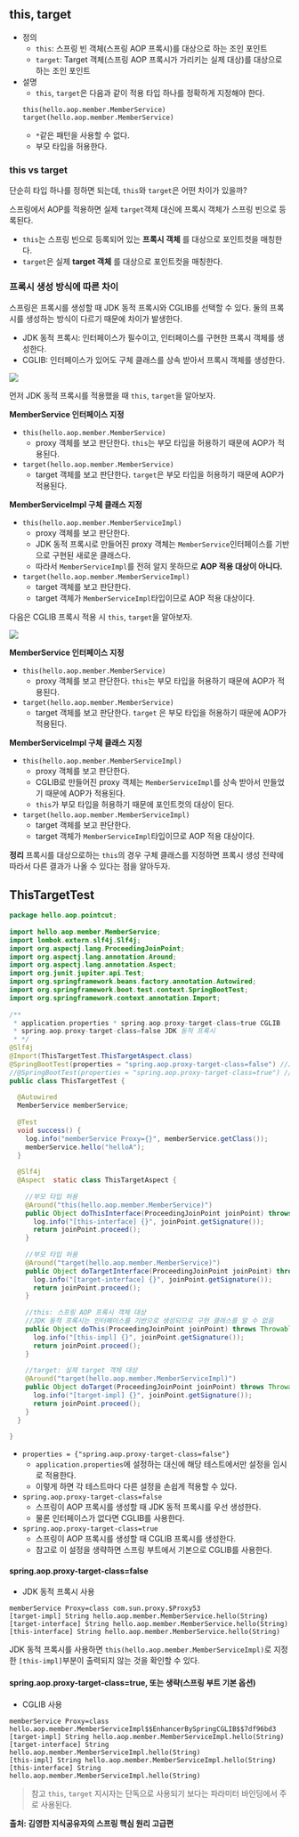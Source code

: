 ## this, target
- 정의
	- `this`: 스프링 빈 객체(스프링 AOP 프록시)를 대상으로 하는 조인 포인트
	- `target`: Target 객체(스프링 AOP 프록시가 가리키는 실제 대상)를 대상으로 하는 조인 포인트
- 설명
	- `this`, `target`은 다음과 같이 적용 타입 하나를 정확하게 지정해야 한다.
	```
	this(hello.aop.member.MemberService)
	target(hello.aop.member.MemberService)
	```
	- `*`같은 패턴을 사용할 수 없다.
	- 부모 타입을 허용한다.

### this vs target
단순히 타입 하나를 정하면 되는데, `this`와 `target`은 어떤 차이가 있을까?

스프링에서 AOP를 적용하면 실제 `target`객체 대신에 프록시 객체가 스프링 빈으로 등록된다.
- `this`는 스프링 빈으로 등록되어 있는 __프록시 객체__ 를 대상으로 포인트컷을 매칭한다.
- `target`은 실제 __target 객체__ 를 대상으로 포인트컷을 매칭한다.

### 프록시 생성 방식에 따른 차이
스프링은 프록시를 생성할 때 JDK 동적 프록시와 CGLIB를 선택할 수 있다. 
둘의 프록시를 생성하는 방식이 다르기 때문에 차이가 발생한다.

- JDK 동적 프록시: 인터페이스가 필수이고, 인터페이스를 구현한 프록시 객체를 생성한다.
- CGLIB: 인터페이스가 있어도 구체 클래스를 상속 받아서 프록시 객체를 생성한다.

![](./images/Pasted_image_20250624230014.png)

먼저 JDK 동적 프록시를 적용했을 때 `this`, `target`을 알아보자.

__MemberService 인터페이스 지정__
- `this(hello.aop.member.MemberService)`
	- proxy 객체를 보고 판단한다. `this`는 부모 타입을 허용하기 때문에 AOP가 적용된다.
- `target(hello.aop.member.MemberService)`
	- target 객체를 보고 판단한다. `target`은 부모 타입을 허용하기 때문에 AOP가 적용된다.

__MemberServiceImpl 구체 클래스 지정__
- `this(hello.aop.member.MemberServiceImpl)`
	- proxy 객체를 보고 판단한다.
	- JDK 동적 프록시로 만들어진 proxy 객체는 `MemberService`인터페이스를 기반으로 구현된 새로운 클래스다.
	- 따라서 `MemberServiceImpl`를 전혀 알지 못하므로 __AOP 적용 대상이 아니다.__
- `target(hello.aop.member.MemberServiceImpl)`
	- target 객체를 보고 판단한다.
	- target 객체가 `MemberServiceImpl`타입이므로 AOP 적용 대상이다.

다음은 CGLIB 프록시 적용 시 `this`, `target`을 알아보자.

![](./images/Pasted_image_20250624231131.png)

__MemberService 인터페이스 지정__
- `this(hello.aop.member.MemberService)`
	- proxy 객체를 보고 판단한다. `this`는 부모 타입을 허용하기 때문에 AOP가 적용된다.  
- `target(hello.aop.member.MemberService)`
	- target 객체를 보고 판단한다. `target` 은 부모 타입을 허용하기 때문에 AOP가 적용된다.

__MemberServiceImpl 구체 클래스 지정__
- `this(hello.aop.member.MemberServiceImpl)`
	- proxy 객체를 보고 판단한다.
	- CGLIB로 만들어진 proxy 객체는 `MemberServiceImpl`를 상속 받아서 만들었기 때문에 AOP가 적용된다.
	- `this`가 부모 타입을 허용하기 때문에 포인트컷의 대상이 된다.
- `target(hello.aop.member.MemberServiceImpl)`
	- target 객체를 보고 판단한다.
	- target 객체가 `MemberServiceImpl`타입이므로 AOP 적용 대상이다.

__정리__
프록시를 대상으로하는 `this`의 경우 구체 클래스를 지정하면 프록시 생성 전략에 따라서 다른 결과가 나올 수 있다는 점을 알아두자.

## ThisTargetTest
```java
package hello.aop.pointcut;  
  
import hello.aop.member.MemberService;  
import lombok.extern.slf4j.Slf4j;  
import org.aspectj.lang.ProceedingJoinPoint;  
import org.aspectj.lang.annotation.Around;  
import org.aspectj.lang.annotation.Aspect;  
import org.junit.jupiter.api.Test;  
import org.springframework.beans.factory.annotation.Autowired;  
import org.springframework.boot.test.context.SpringBootTest;  
import org.springframework.context.annotation.Import;  
  
/**  
 * application.properties * spring.aop.proxy-target-class=true CGLIB
 * spring.aop.proxy-target-class=false JDK 동적 프록시 
 * */
@Slf4j  
@Import(ThisTargetTest.ThisTargetAspect.class)  
@SpringBootTest(properties = "spring.aop.proxy-target-class=false") //JDK 동적 프록 시  
//@SpringBootTest(properties = "spring.aop.proxy-target-class=true") //CGLIB  
public class ThisTargetTest {  
  
  @Autowired  
  MemberService memberService;  
  
  @Test  
  void success() {  
    log.info("memberService Proxy={}", memberService.getClass());  
    memberService.hello("helloA");  
  }  
  
  @Slf4j  
  @Aspect  static class ThisTargetAspect {  
  
    //부모 타입 허용  
    @Around("this(hello.aop.member.MemberService)")  
    public Object doThisInterface(ProceedingJoinPoint joinPoint) throws Throwable {  
      log.info("[this-interface] {}", joinPoint.getSignature());  
      return joinPoint.proceed();  
    }  
  
    //부모 타입 허용  
    @Around("target(hello.aop.member.MemberService)")  
    public Object doTargetInterface(ProceedingJoinPoint joinPoint) throws Throwable {  
      log.info("[target-interface] {}", joinPoint.getSignature());  
      return joinPoint.proceed();  
    }  
  
    //this: 스프링 AOP 프록시 객체 대상  
    //JDK 동적 프록시는 인터페이스를 기반으로 생성되므로 구현 클래스를 알 수 없음    //CGLIB 프록시는 구현 클래스를 기반으로 생성되므로 구현 클래스를 알 수 있음    @Around("this(hello.aop.member.MemberServiceImpl)")  
    public Object doThis(ProceedingJoinPoint joinPoint) throws Throwable {  
      log.info("[this-impl] {}", joinPoint.getSignature());  
      return joinPoint.proceed();  
    }  
  
    //target: 실제 target 객체 대상  
    @Around("target(hello.aop.member.MemberServiceImpl)")  
    public Object doTarget(ProceedingJoinPoint joinPoint) throws Throwable {  
      log.info("[target-impl] {}", joinPoint.getSignature());  
      return joinPoint.proceed();  
    }  
  }  
    
}
```

- `properties = {"spring.aop.proxy-target-class=false"}`
	- `application.properties`에 설정하는 대신에 해당 테스트에서만 설정을 임시로 적용한다.
	- 이렇게 하면 각 테스트마다 다른 설정을 손쉽게 적용할 수 있다.  
- `spring.aop.proxy-target-class=false`
	- 스프링이 AOP 프록시를 생성할 때 JDK 동적 프록시를 우선 생성한다.
	- 물론 인터페이스가 없다면 CGLIB를 사용한다.
- `spring.aop.proxy-target-class=true`
	- 스프링이 AOP 프록시를 생성할 때 CGLIB 프록시를 생성한다.
	- 참고로 이 설정을 생략하면 스프링 부트에서 기본으로 CGLIB를 사용한다.

#### spring.aop.proxy-target-class=false
- JDK 동적 프록시 사용
```
memberService Proxy=class com.sun.proxy.$Proxy53
[target-impl] String hello.aop.member.MemberService.hello(String)
[target-interface] String hello.aop.member.MemberService.hello(String)
[this-interface] String hello.aop.member.MemberService.hello(String)
```
JDK 동적 프록시를 사용하면 `this(hello.aop.member.MemberServiceImpl)`로 지정한 `[this-impl]`부분이 출력되지 않는 것을 확인할 수 있다.

#### spring.aop.proxy-target-class=true, 또는 생략(스프링 부트 기본 옵션)
- CGLIB 사용
```
memberService Proxy=class hello.aop.member.MemberServiceImpl$$EnhancerBySpringCGLIB$$7df96bd3
[target-impl] String hello.aop.member.MemberServiceImpl.hello(String)
[target-interface] String hello.aop.member.MemberServiceImpl.hello(String)
[this-impl] String hello.aop.member.MemberServiceImpl.hello(String)
[this-interface] String hello.aop.member.MemberServiceImpl.hello(String)
```

> 참고
> `this`, `target` 지시자는 단독으로 사용되기 보다는 파라미터 바인딩에서 주로 사용된다.


__출처: 김영한 지식공유자의 스프링 핵심 원리 고급편__